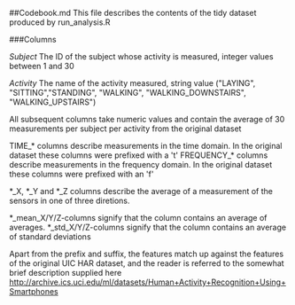 ##Codebook.md
This file describes the contents of the tidy dataset produced by run_analysis.R

###Columns

*Subject*
The ID of the subject whose activity is measured, integer values between 1 and 30

*Activity*
The name of the activity measured, string value ("LAYING", "SITTING","STANDING", "WALKING", "WALKING_DOWNSTAIRS", "WALKING_UPSTAIRS")

All subsequent columns take numeric values and contain the average of 30 measurements per subject per activity from the original dataset

TIME_* columns describe measurements in the time domain. In the original dataset these columns were prefixed with a 't'
FREQUENCY_* columns describe measurements in the frequency domain. In the original dataset these columns were prefixed with an 'f'

*_X, *_Y and *_Z columns describe the average of a measurement of the sensors in one of three diretions.


*_mean_X/Y/Z-columns signify that the column contains an average of averages.
*_std_X/Y/Z-columns signify that the column contains an average of standard deviations

Apart from the prefix and suffix, the features match up against the features of the original UIC HAR dataset, and the reader is referred to the somewhat brief description supplied here
http://archive.ics.uci.edu/ml/datasets/Human+Activity+Recognition+Using+Smartphones
